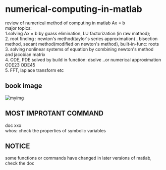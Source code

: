 # numerical-computing-in-matlab
review of numerical method of computing in matlab Ax = b<br /> 
major topics:<br /> 
1.solving Ax = b by guass elimination, LU factorization (in raw mathod);<br />
2. root finding : newton's method(taylor's series approximation) , bisection method, secant method(modified on newton's method), built-in-func: roots<br /> 
3. solving nonlinear systems of equation by combining  newton's method and jacobian matrix<br /> 
4. ODE, PDE solved by build in function: dsolve ..or numerical approximation ODE23 ODE45<br /> 
5. FFT, laplace transform etc <br />


## book image
![myimg](https://user-images.githubusercontent.com/46273832/90808348-d3e84d80-e35a-11ea-8f1d-3142c8a56a97.jpg)

## MOST IMPROTANT COMMAND
doc xxx<br />
whos: check the properties of symbolic variables

## NOTICE
some functions or commands have changed in later versions of matlab, check the doc 
